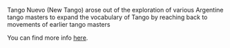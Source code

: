 Tango Nuevo (New Tango) arose out of the exploration 
of various Argentine tango masters to expand the vocabulary 
of Tango by reaching back to movements of earlier tango masters

You can find more info
[here](https://www.youtube.com/watch?v=4K3jejRZIuA).
